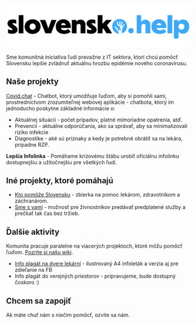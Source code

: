 ![slovensko.help](/slovensko-help.png)

Sme komunitná iniciatíva ľudí prevažne z IT sektora, ktorí chcú pomôcť Slovensku lepšie zvládnuť aktuálnu hrozbu epidémie nového coronavírusu.

## Naše projekty

[Covid.chat](https://covid.chat/) - Chatbot, ktorý umožňuje ľuďom, aby si pomohli sami, prostredníctvom zrozumiteľnej webovej aplikácie - chatbota, ktorý im jednoducho poskytne základné informácie o:
 - Aktuálnej situácii - počet prípadov, platné mimoriadne opatrenia, atď.
 - Prevencii - aktuálne odporúčania, ako sa správať, aby sa minimalizovali riziko infekcie
 - Diagnostike - aké sú príznaky a kedy je potrebné obrátiť sa na lekára, prípadne RZP.

**Lepšia Infolinka** - Pomáhame krízovému štábu urobiť oficiálnu infolinku dostupnejšiu a užitočnejšiu pre všetkých ľudí.

## Iné projekty, ktoré pomáhajú

 - [Kto pomôže Slovensku](https://ktopomozeslovensku.sk/) - zbierka na pomoc lekárom, zdravotníkom a záchranárom.
 - [Sme s vami](https://www.smesvami.sk/) - možnosť pre živnostníkov predávať predplatené služby a prečkať tak čas bez tržieb.

## Ďalšie aktivity

Komunita pracuje paralelne na viacerých projektoch, ktoré môžu pomôcť ľuďom. [Pozrite si našu wiki](https://github.com/misotrnka/slovensko-help/wiki).
 - [Info plagát na dvere lekární](https://github.com/misotrnka/slovensko-help/wiki/Info-plag%C3%A1t-na-dvere-lek%C3%A1rn%C3%AD) - ilustrovaný A4 infoleták a verzia aj pre zdieľanie na FB
  - Info plagát do verejných priestorov - pripravujeme, bude dostupný čoskoro :)

## Chcem sa zapojiť

Ak máte chuť nám s niečim pomôcť, ozvite sa nám.
